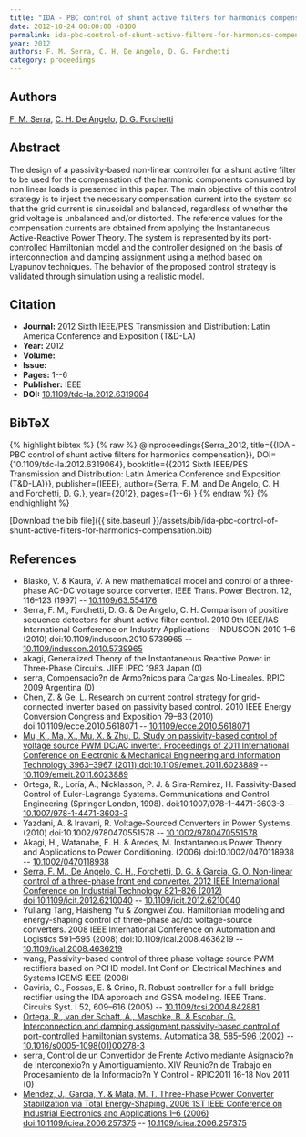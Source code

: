 ```yaml
---
title: "IDA - PBC control of shunt active filters for harmonics compensation"
date: 2012-10-24 00:00:00 +0100
permalink: ida-pbc-control-of-shunt-active-filters-for-harmonics-compensation
year: 2012
authors: F. M. Serra, C. H. De Angelo, D. G. Forchetti
category: proceedings
---
```

 
## Authors
[F. M. Serra](authors/federico-m-serra), [C. H. De Angelo](authors/cristian-h-de-angelo), [D. G. Forchetti](authors/daniel-g-forchetti)
 
## Abstract
The design of a passivity-based non-linear controller for a shunt active filter to be used for the compensation of the harmonic components consumed by non linear loads is presented in this paper. The main objective of this control strategy is to inject the necessary compensation current into the system so that the grid current is sinusoidal and balanced, regardless of whether the grid voltage is unbalanced and/or distorted. The reference values for the compensation currents are obtained from applying the Instantaneous Active-Reactive Power Theory. The system is represented by its port-controlled Hamiltonian model and the controller designed on the basis of interconnection and damping assignment using a method based on Lyapunov techniques. The behavior of the proposed control strategy is validated through simulation using a realistic model.
 
## Citation
- **Journal:** 2012 Sixth IEEE/PES Transmission and Distribution: Latin America Conference and Exposition (T&amp;D-LA)
- **Year:** 2012
- **Volume:** 
- **Issue:** 
- **Pages:** 1--6
- **Publisher:** IEEE
- **DOI:** [10.1109/tdc-la.2012.6319064](https://doi.org/10.1109/tdc-la.2012.6319064)
 
## BibTeX
{% highlight bibtex %}
{% raw %}
@inproceedings{Serra_2012,
  title={{IDA - PBC control of shunt active filters for harmonics compensation}},
  DOI={10.1109/tdc-la.2012.6319064},
  booktitle={{2012 Sixth IEEE/PES Transmission and Distribution: Latin America Conference and Exposition (T&amp;D-LA)}},
  publisher={IEEE},
  author={Serra, F. M. and De Angelo, C. H. and Forchetti, D. G.},
  year={2012},
  pages={1--6}
}
{% endraw %}
{% endhighlight %}
 
[Download the bib file]({{ site.baseurl }}/assets/bib/ida-pbc-control-of-shunt-active-filters-for-harmonics-compensation.bib)
 
## References
- Blasko, V. & Kaura, V. A new mathematical model and control of a three-phase AC-DC voltage source converter. IEEE Trans. Power Electron. 12, 116–123 (1997) -- [10.1109/63.554176](https://doi.org/10.1109/63.554176)
- Serra, F. M., Forchetti, D. G. & De Angelo, C. H. Comparison of positive sequence detectors for shunt active filter control. 2010 9th IEEE/IAS International Conference on Industry Applications - INDUSCON 2010 1–6 (2010) doi:10.1109/induscon.2010.5739965 -- [10.1109/induscon.2010.5739965](https://doi.org/10.1109/induscon.2010.5739965)
- akagi, Generalized Theory of the Instantaneous Reactive Power in Three-Phase Circuits. JIEE IPEC 1983 Japan (0)
- serra, Compensacio?n de Armo?nicos para Cargas No-Lineales. RPIC 2009 Argentina (0)
- Chen, Z. & Ge, L. Research on current control strategy for grid-connected inverter based on passivity based control. 2010 IEEE Energy Conversion Congress and Exposition 79–83 (2010) doi:10.1109/ecce.2010.5618071 -- [10.1109/ecce.2010.5618071](https://doi.org/10.1109/ecce.2010.5618071)
- [Mu, K., Ma, X., Mu, X. & Zhu, D. Study on passivity-based control of voltage source PWM DC/AC inverter. Proceedings of 2011 International Conference on Electronic &amp; Mechanical Engineering and Information Technology 3963–3967 (2011) doi:10.1109/emeit.2011.6023889](study-on-passivity-based-control-of-voltage-source-pwm-dc-ac-inverter) -- [10.1109/emeit.2011.6023889](https://doi.org/10.1109/emeit.2011.6023889)
- Ortega, R., Loría, A., Nicklasson, P. J. & Sira-Ramírez, H. Passivity-Based Control of Euler-Lagrange Systems. Communications and Control Engineering (Springer London, 1998). doi:10.1007/978-1-4471-3603-3 -- [10.1007/978-1-4471-3603-3](https://doi.org/10.1007/978-1-4471-3603-3)
- Yazdani, A. & Iravani, R. Voltage‐Sourced Converters in Power Systems. (2010) doi:10.1002/9780470551578 -- [10.1002/9780470551578](https://doi.org/10.1002/9780470551578)
- Akagi, H., Watanabe, E. H. & Aredes, M. Instantaneous Power Theory and Applications to Power Conditioning. (2006) doi:10.1002/0470118938 -- [10.1002/0470118938](https://doi.org/10.1002/0470118938)
- [Serra, F. M., De Angelo, C. H., Forchetti, D. G. & Garcia, G. O. Non-linear control of a three-phase front end converter. 2012 IEEE International Conference on Industrial Technology 821–826 (2012) doi:10.1109/icit.2012.6210040](non-linear-control-of-a-three-phase-front-end-converter) -- [10.1109/icit.2012.6210040](https://doi.org/10.1109/icit.2012.6210040)
- Yuliang Tang, Haisheng Yu & Zongwei Zou. Hamiltonian modeling and energy-shaping control of three-phase ac/dc voltage-source converters. 2008 IEEE International Conference on Automation and Logistics 591–595 (2008) doi:10.1109/ical.2008.4636219 -- [10.1109/ical.2008.4636219](https://doi.org/10.1109/ical.2008.4636219)
- wang, Passivity-based control of three phase voltage source PWM rectifiers based on PCHD model. Int Conf on Electrical Machines and Systems ICEMS IEEE (2008)
- Gaviria, C., Fossas, E. & Grino, R. Robust controller for a full-bridge rectifier using the IDA approach and GSSA modeling. IEEE Trans. Circuits Syst. I 52, 609–616 (2005) -- [10.1109/tcsi.2004.842881](https://doi.org/10.1109/tcsi.2004.842881)
- [Ortega, R., van der Schaft, A., Maschke, B. & Escobar, G. Interconnection and damping assignment passivity-based control of port-controlled Hamiltonian systems. Automatica 38, 585–596 (2002)](interconnection-and-damping-assignment-passivity-based-control-of-port-controlled-hamiltonian-systems) -- [10.1016/s0005-1098(01)00278-3](https://doi.org/10.1016/s0005-1098(01)00278-3)
- serra, Control de un Convertidor de Frente Activo mediante Asignacio?n de Interconexio?n y Amortiguamiento. XIV Reunio?n de Trabajo en Procesamiento de la Informacio?n Y Control - RPIC2011 16-18 Nov 2011 (0)
- [Mendez, J., Garcia, Y. & Mata, M. T. Three-Phase Power Converter Stabilization via Total Energy-Shaping. 2006 1ST IEEE Conference on Industrial Electronics and Applications 1–6 (2006) doi:10.1109/iciea.2006.257375](three-phase-power-converter-stabilization-via-total-energy-shaping) -- [10.1109/iciea.2006.257375](https://doi.org/10.1109/iciea.2006.257375)

